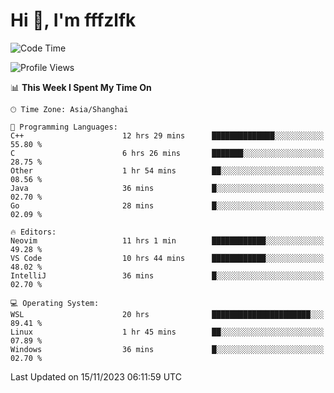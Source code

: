 # Hi 👋, I'm fffzlfk

<!--START_SECTION:waka-->
![Code Time](http://img.shields.io/badge/Code%20Time-576%20hrs%2013%20mins-blue)

![Profile Views](http://img.shields.io/badge/Profile%20Views-0-blue)

📊 **This Week I Spent My Time On** 

```text
🕑︎ Time Zone: Asia/Shanghai

💬 Programming Languages: 
C++                      12 hrs 29 mins      ██████████████░░░░░░░░░░░   55.80 % 
C                        6 hrs 26 mins       ███████░░░░░░░░░░░░░░░░░░   28.75 % 
Other                    1 hr 54 mins        ██░░░░░░░░░░░░░░░░░░░░░░░   08.56 % 
Java                     36 mins             █░░░░░░░░░░░░░░░░░░░░░░░░   02.70 % 
Go                       28 mins             █░░░░░░░░░░░░░░░░░░░░░░░░   02.09 % 

🔥 Editors: 
Neovim                   11 hrs 1 min        ████████████░░░░░░░░░░░░░   49.28 % 
VS Code                  10 hrs 44 mins      ████████████░░░░░░░░░░░░░   48.02 % 
IntelliJ                 36 mins             █░░░░░░░░░░░░░░░░░░░░░░░░   02.70 % 

💻 Operating System: 
WSL                      20 hrs              ██████████████████████░░░   89.41 % 
Linux                    1 hr 45 mins        ██░░░░░░░░░░░░░░░░░░░░░░░   07.89 % 
Windows                  36 mins             █░░░░░░░░░░░░░░░░░░░░░░░░   02.70 % 
```


 Last Updated on 15/11/2023 06:11:59 UTC
<!--END_SECTION:waka-->
